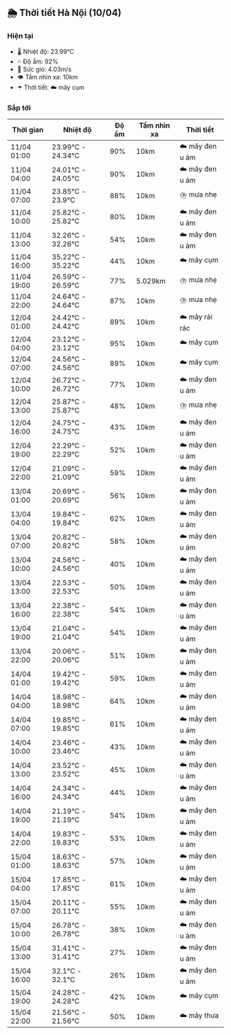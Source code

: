 ## 🌦️ Thời tiết Hà Nội (10/04)

### Hiện tại

- 🌡️ Nhiệt độ: 23.99℃
- 💦 Độ ẩm: 92%
- 💨 Sức gió: 4.03m/s
- 👁️ Tầm nhìn xa: 10km
- ☂️ Thời tiết: ☁️ mây cụm

### Sắp tới

| Thời gian | Nhiệt độ | Độ ẩm | Tầm nhìn xa | Thời tiết |
| --- | --- | --- | --- | --- |
| 11/04 01:00 | 23.99℃ - 24.34℃ | 90% | 10km | ☁️ mây đen u ám |
| 11/04 04:00 | 24.01℃ - 24.05℃ | 90% | 10km | ☁️ mây đen u ám |
| 11/04 07:00 | 23.85℃ - 23.9℃ | 88% | 10km | ⛈️ mưa nhẹ |
| 11/04 10:00 | 25.82℃ - 25.82℃ | 80% | 10km | ☁️ mây đen u ám |
| 11/04 13:00 | 32.26℃ - 32.26℃ | 54% | 10km | ☁️ mây đen u ám |
| 11/04 16:00 | 35.22℃ - 35.22℃ | 44% | 10km | ☁️ mây cụm |
| 11/04 19:00 | 26.59℃ - 26.59℃ | 77% | 5.029km | ⛈️ mưa nhẹ |
| 11/04 22:00 | 24.64℃ - 24.64℃ | 87% | 10km | ⛈️ mưa nhẹ |
| 12/04 01:00 | 24.42℃ - 24.42℃ | 89% | 10km | ☁️ mây rải rác |
| 12/04 04:00 | 23.12℃ - 23.12℃ | 95% | 10km | ☁️ mây cụm |
| 12/04 07:00 | 24.56℃ - 24.56℃ | 89% | 10km | ☁️ mây cụm |
| 12/04 10:00 | 26.72℃ - 26.72℃ | 77% | 10km | ☁️ mây đen u ám |
| 12/04 13:00 | 25.87℃ - 25.87℃ | 48% | 10km | ⛈️ mưa nhẹ |
| 12/04 16:00 | 24.75℃ - 24.75℃ | 43% | 10km | ☁️ mây đen u ám |
| 12/04 19:00 | 22.29℃ - 22.29℃ | 52% | 10km | ☁️ mây đen u ám |
| 12/04 22:00 | 21.09℃ - 21.09℃ | 59% | 10km | ☁️ mây đen u ám |
| 13/04 01:00 | 20.69℃ - 20.69℃ | 56% | 10km | ☁️ mây đen u ám |
| 13/04 04:00 | 19.84℃ - 19.84℃ | 62% | 10km | ☁️ mây đen u ám |
| 13/04 07:00 | 20.82℃ - 20.82℃ | 58% | 10km | ☁️ mây đen u ám |
| 13/04 10:00 | 24.56℃ - 24.56℃ | 40% | 10km | ☁️ mây đen u ám |
| 13/04 13:00 | 22.53℃ - 22.53℃ | 50% | 10km | ☁️ mây đen u ám |
| 13/04 16:00 | 22.38℃ - 22.38℃ | 54% | 10km | ☁️ mây đen u ám |
| 13/04 19:00 | 21.04℃ - 21.04℃ | 54% | 10km | ☁️ mây đen u ám |
| 13/04 22:00 | 20.06℃ - 20.06℃ | 51% | 10km | ☁️ mây đen u ám |
| 14/04 01:00 | 19.42℃ - 19.42℃ | 59% | 10km | ☁️ mây đen u ám |
| 14/04 04:00 | 18.98℃ - 18.98℃ | 64% | 10km | ☁️ mây đen u ám |
| 14/04 07:00 | 19.85℃ - 19.85℃ | 61% | 10km | ☁️ mây đen u ám |
| 14/04 10:00 | 23.46℃ - 23.46℃ | 43% | 10km | ☁️ mây đen u ám |
| 14/04 13:00 | 23.52℃ - 23.52℃ | 45% | 10km | ☁️ mây đen u ám |
| 14/04 16:00 | 24.34℃ - 24.34℃ | 44% | 10km | ☁️ mây đen u ám |
| 14/04 19:00 | 21.19℃ - 21.19℃ | 54% | 10km | ☁️ mây đen u ám |
| 14/04 22:00 | 19.83℃ - 19.83℃ | 53% | 10km | ☁️ mây đen u ám |
| 15/04 01:00 | 18.63℃ - 18.63℃ | 57% | 10km | ☁️ mây đen u ám |
| 15/04 04:00 | 17.85℃ - 17.85℃ | 61% | 10km | ☁️ mây đen u ám |
| 15/04 07:00 | 20.11℃ - 20.11℃ | 55% | 10km | ☁️ mây đen u ám |
| 15/04 10:00 | 26.78℃ - 26.78℃ | 38% | 10km | ☁️ mây đen u ám |
| 15/04 13:00 | 31.41℃ - 31.41℃ | 27% | 10km | ☁️ mây đen u ám |
| 15/04 16:00 | 32.1℃ - 32.1℃ | 26% | 10km | ☁️ mây đen u ám |
| 15/04 19:00 | 24.28℃ - 24.28℃ | 42% | 10km | ☁️ mây cụm |
| 15/04 22:00 | 21.56℃ - 21.56℃ | 50% | 10km | ☁️ mây thưa |
